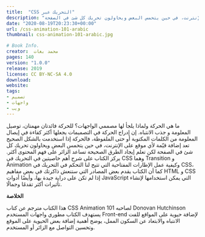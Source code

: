```yaml
---
title:  "CSS التحريك عبر"
description: "ما هي الحركة ولماذا يلجأ لها مصممي الواجهات؟ للحركة فائدتان مهمتان، توصيل المعلومة و جذب الانتباه. إن إدراج الحركة في التصميمات يجعلها أكثر كفاءة في إيصال المعلومة من الكلمات المكتوبة أو حتى الملفوظة، فالحركة إذا استخدمت بالشكل الصحيح تعد إضافة قيّمة لأي موقع على الإنترنت، في حين يتحمس البعض ويحاولون تحريك كل شئ في الصفحة..."
date: "2020-08-19T20:23:30+00:00"
url: /css-animation-101-arabic
thumbnail: css-animation-101-arabic.jpg

# Book Info.
creator:  محمد بغات
pages: 140
version: "1.0.0"
release: 2019
license: CC BY-NC-SA 4.0
download:
website:
tags:
- تصميم
- واجهات
- ويب
---
```


ما هي الحركة ولماذا يلجأ لها مصممي الواجهات؟ للحركة فائدتان مهمتان، توصيل المعلومة و جذب الانتباه. إن إدراج الحركة في التصميمات يجعلها أكثر كفاءة في إيصال المعلومة من الكلمات المكتوبة أو حتى الملفوظة، فالحركة إذا استخدمت بالشكل الصحيح تعد إضافة قيّمة لأي موقع على الإنترنت، في حين يتحمس البعض ويحاولون تحريك كل شئ في الصفحة لكن تعلم إيجاد الطرق الصحيحة تساعد الزائر على فهم المحتوى أكثر.
يركز الكتاب على شرح أهم خاصيتين في التحريك في CSS وهما Transition و Animation وكيفية عمل الإطارات المفتاحية التي تتيح لنا التحكم في التحريك في CSS، كما أن الكتاب يقدم بعض المصادر التي ستنعش ذاكرتك في بعض مفاهيم HTML و CSS إذا لم تكن على دراية جيدة بها، وأيضًا أدوات JavaScript التي يمكن استخدامها لإنشاء تأثيرات أكثر تقدمًا وجمالًا.

**الخلاصة**

هذا الكتاب مترجم عن كتاب CSS Animation 101 لصاحبه Donovan Hutchinson يستهدف الكتاب مطوري واجهات المستخدم Front-end لإضافة حيوية على المواقع للفت الانتباه والابتعاد عن السكون الممل، يوضح أهمية إضافة بعض الحيوية على الموقع وتحسين التواصل مع الزائر أو المستخدم.
